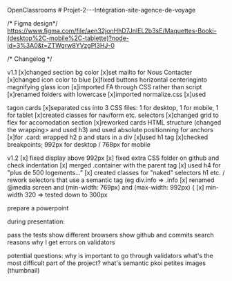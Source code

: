 OpenClassrooms # Projet-2---Intégration-site-agence-de-voyage
 
 /* Figma design*/
https://www.figma.com/file/aen32jonHhD7JnIEL2b3sE/Maquettes-Booki-(desktop%2C-mobile%2C-tablette)?node-id=3%3A0&t=ZTWgrw8YVzgPl3HJ-0

/* Changelog */

v1.1
[x]changed section bg color
[x]set mailto for Nous Contacter
[x]changed icon color to blue
[x]fixed buttons horizontal centeringinto magnifying glass icon
[x]imported FA through CSS rather than script
[x]renamed folders with lowercase
[x]imported normalize.css
[x]used <article> tagon cards
[x]separated css into 3 CSS files: 1 for desktop, 1 for mobile, 1 for tablet 
[x]created classes for nav/form etc. selectors
[x]changed grid to flex for accomodation section
[x]reworked cards HTML structure (changed the <a> wrapping> and used h3) and used absolute positionning for anchors
[x]for .card: wrapped  h2 p and stars in a div
[x]used h1 tag
[x]checked breakpoints; 992px for desktop / 768px for mobile

v1.2
[x] fixed display above 992px
[x] fixed extra CSS folder on github and check indentation
[x] merged .container with the parent tag
[x] used h4 for "plus de 500 logements..."
[x] created classes for "naked" selectors h1 etc. / rework selectors that use a semantic tag (eg div.info => .info
[x] renamed @media screen and (min-width: 769px) and (max-width: 992px) {
[x] min-width 320 => tested down to 300px

prepare a powerpoint

during presentation:

pass the tests
show different browsers
show github and commits
search reasons why I get errors on validators


potential questions:
why is important to go through validators
what's the most difficult part of the project?
what's semantic
pkoi petites images (thumbnail)

